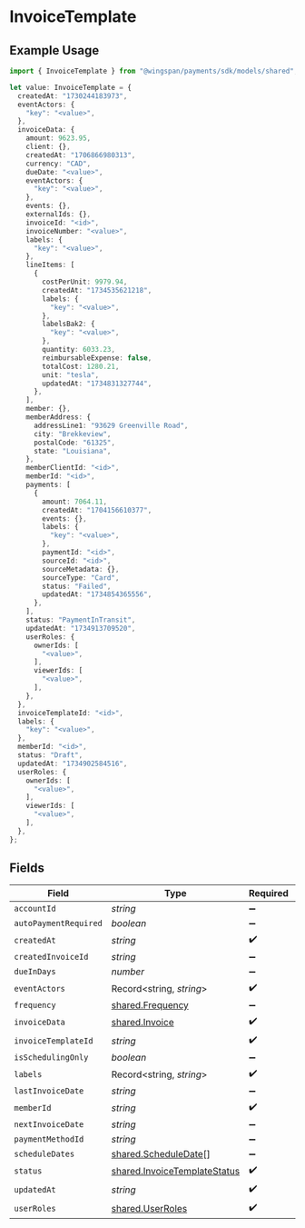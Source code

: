 # InvoiceTemplate

## Example Usage

```typescript
import { InvoiceTemplate } from "@wingspan/payments/sdk/models/shared";

let value: InvoiceTemplate = {
  createdAt: "1730244183973",
  eventActors: {
    "key": "<value>",
  },
  invoiceData: {
    amount: 9623.95,
    client: {},
    createdAt: "1706866980313",
    currency: "CAD",
    dueDate: "<value>",
    eventActors: {
      "key": "<value>",
    },
    events: {},
    externalIds: {},
    invoiceId: "<id>",
    invoiceNumber: "<value>",
    labels: {
      "key": "<value>",
    },
    lineItems: [
      {
        costPerUnit: 9979.94,
        createdAt: "1734535621218",
        labels: {
          "key": "<value>",
        },
        labelsBak2: {
          "key": "<value>",
        },
        quantity: 6033.23,
        reimbursableExpense: false,
        totalCost: 1280.21,
        unit: "tesla",
        updatedAt: "1734831327744",
      },
    ],
    member: {},
    memberAddress: {
      addressLine1: "93629 Greenville Road",
      city: "Brekkeview",
      postalCode: "61325",
      state: "Louisiana",
    },
    memberClientId: "<id>",
    memberId: "<id>",
    payments: [
      {
        amount: 7064.11,
        createdAt: "1704156610377",
        events: {},
        labels: {
          "key": "<value>",
        },
        paymentId: "<id>",
        sourceId: "<id>",
        sourceMetadata: {},
        sourceType: "Card",
        status: "Failed",
        updatedAt: "1734854365556",
      },
    ],
    status: "PaymentInTransit",
    updatedAt: "1734913709520",
    userRoles: {
      ownerIds: [
        "<value>",
      ],
      viewerIds: [
        "<value>",
      ],
    },
  },
  invoiceTemplateId: "<id>",
  labels: {
    "key": "<value>",
  },
  memberId: "<id>",
  status: "Draft",
  updatedAt: "1734902584516",
  userRoles: {
    ownerIds: [
      "<value>",
    ],
    viewerIds: [
      "<value>",
    ],
  },
};
```

## Fields

| Field                                                                               | Type                                                                                | Required                                                                            | Description                                                                         |
| ----------------------------------------------------------------------------------- | ----------------------------------------------------------------------------------- | ----------------------------------------------------------------------------------- | ----------------------------------------------------------------------------------- |
| `accountId`                                                                         | *string*                                                                            | :heavy_minus_sign:                                                                  | N/A                                                                                 |
| `autoPaymentRequired`                                                               | *boolean*                                                                           | :heavy_minus_sign:                                                                  | N/A                                                                                 |
| `createdAt`                                                                         | *string*                                                                            | :heavy_check_mark:                                                                  | N/A                                                                                 |
| `createdInvoiceId`                                                                  | *string*                                                                            | :heavy_minus_sign:                                                                  | N/A                                                                                 |
| `dueInDays`                                                                         | *number*                                                                            | :heavy_minus_sign:                                                                  | N/A                                                                                 |
| `eventActors`                                                                       | Record<string, *string*>                                                            | :heavy_check_mark:                                                                  | N/A                                                                                 |
| `frequency`                                                                         | [shared.Frequency](../../../sdk/models/shared/frequency.md)                         | :heavy_minus_sign:                                                                  | N/A                                                                                 |
| `invoiceData`                                                                       | [shared.Invoice](../../../sdk/models/shared/invoice.md)                             | :heavy_check_mark:                                                                  | N/A                                                                                 |
| `invoiceTemplateId`                                                                 | *string*                                                                            | :heavy_check_mark:                                                                  | N/A                                                                                 |
| `isSchedulingOnly`                                                                  | *boolean*                                                                           | :heavy_minus_sign:                                                                  | N/A                                                                                 |
| `labels`                                                                            | Record<string, *string*>                                                            | :heavy_check_mark:                                                                  | N/A                                                                                 |
| `lastInvoiceDate`                                                                   | *string*                                                                            | :heavy_minus_sign:                                                                  | N/A                                                                                 |
| `memberId`                                                                          | *string*                                                                            | :heavy_check_mark:                                                                  | N/A                                                                                 |
| `nextInvoiceDate`                                                                   | *string*                                                                            | :heavy_minus_sign:                                                                  | N/A                                                                                 |
| `paymentMethodId`                                                                   | *string*                                                                            | :heavy_minus_sign:                                                                  | N/A                                                                                 |
| `scheduleDates`                                                                     | [shared.ScheduleDate](../../../sdk/models/shared/scheduledate.md)[]                 | :heavy_minus_sign:                                                                  | N/A                                                                                 |
| `status`                                                                            | [shared.InvoiceTemplateStatus](../../../sdk/models/shared/invoicetemplatestatus.md) | :heavy_check_mark:                                                                  | N/A                                                                                 |
| `updatedAt`                                                                         | *string*                                                                            | :heavy_check_mark:                                                                  | N/A                                                                                 |
| `userRoles`                                                                         | [shared.UserRoles](../../../sdk/models/shared/userroles.md)                         | :heavy_check_mark:                                                                  | N/A                                                                                 |